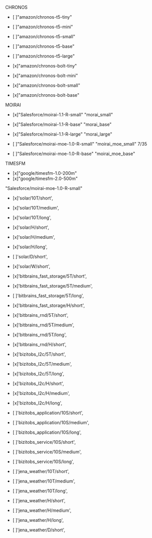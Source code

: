 CHRONOS
- [ ]"amazon/chronos-t5-tiny"
- [ ]"amazon/chronos-t5-mini"
- [ ]"amazon/chronos-t5-small"
- [ ]"amazon/chronos-t5-base"
- [ ]"amazon/chronos-t5-large"

- [x]"amazon/chronos-bolt-tiny"
- [x]"amazon/chronos-bolt-mini"
- [x]"amazon/chronos-bolt-small"
- [x]"amazon/chronos-bolt-base"


MOIRAI
- [x]"Salesforce/moirai-1.1-R-small" "morai_small"
- [x]"Salesforce/moirai-1.1-R-base" "morai_base"
- [x]"Salesforce/moirai-1.1-R-large" "morai_large"

- [ ]"Salesforce/moirai-moe-1.0-R-small" "moirai_moe_small" 7/35
- [ ]"Salesforce/moirai-moe-1.0-R-base" "moirai_moe_base"


TIMESFM
- [x]"google/timesfm-1.0-200m"
- [x]"google/timesfm-2.0-500m"



"Salesforce/moirai-moe-1.0-R-small"
- [x]'solar/10T/short',
- [x]'solar/10T/medium',
- [x]'solar/10T/long',
- [x]'solar/H/short',
- [x]'solar/H/medium',
- [x]'solar/H/long',
- [ ]'solar/D/short',
- [x]'solar/W/short',

- [x]'bitbrains_fast_storage/5T/short',
- [x]'bitbrains_fast_storage/5T/medium',
- [ ]'bitbrains_fast_storage/5T/long',
- [x]'bitbrains_fast_storage/H/short',

- [x]'bitbrains_rnd/5T/short',
- [x]'bitbrains_rnd/5T/medium',
- [x]'bitbrains_rnd/5T/long',
- [x]'bitbrains_rnd/H/short',

- [x]'bizitobs_l2c/5T/short',
- [x]'bizitobs_l2c/5T/medium',
- [x]'bizitobs_l2c/5T/long',
- [x]'bizitobs_l2c/H/short',
- [x]'bizitobs_l2c/H/medium',
- [x]'bizitobs_l2c/H/long',

- [ ]'bizitobs_application/10S/short',
- [ ]'bizitobs_application/10S/medium',
- [ ]'bizitobs_application/10S/long',

- [ ]'bizitobs_service/10S/short',
- [ ]'bizitobs_service/10S/medium',
- [ ]'bizitobs_service/10S/long',

- [ ]'jena_weather/10T/short',
- [ ]'jena_weather/10T/medium',
- [ ]'jena_weather/10T/long',

- [ ]'jena_weather/H/short',
- [ ]'jena_weather/H/medium',
- [ ]'jena_weather/H/long',

- [ ]'jena_weather/D/short',